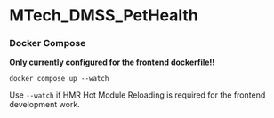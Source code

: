 # MTech_DMSS_PetHealth

### Docker Compose
**Only currently configured for the frontend dockerfile!!**

`docker compose up --watch`

Use `--watch` if HMR Hot Module Reloading is required for the frontend development work.